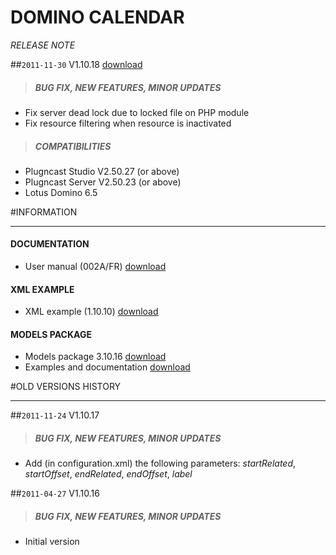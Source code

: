 # DOMINO CALENDAR
*RELEASE NOTE*

##`2011-11-30` V1.10.18 [download](https://github.com/Qeedji/archives/blob/master/downloads/applets/pcs-wa-domino-V1.10.16/domino-calendar-V1.10.18/domino-calendar-V1.10.18.saz)
>##### **BUG FIX, NEW FEATURES, MINOR UPDATES**
- Fix server dead lock due to locked file on PHP module
- Fix resource filtering when resource is inactivated
>##### **COMPATIBILITIES**
- Plugncast Studio V2.50.27 (or above)
- Plugncast Server V2.50.23 (or above)
- Lotus Domino 6.5

#INFORMATION
***********************************************************************

#### **DOCUMENTATION**
- User manual (002A/FR) [download](https://github.com/Qeedji/archives/blob/master/downloads/applets/pcs-wa-domino-V1.10.16/domino-calendar-V1.10.18/domino-calendar-manuel-utilisateur-002A_fr.pdf)
#### **XML EXAMPLE**
- XML example (1.10.10) [download](https://github.com/Qeedji/archives/blob/master/downloads/applets/pcs-wa-domino-V1.10.16/domino-calendar-V1.10.18/configuration-example.xml)
#### **MODELS PACKAGE**
- Models package 3.10.16 [download](https://github.com/Qeedji/archives/blob/master/downloads/applets/pcs-wa-domino-V1.10.16/models-V3.10.16/models-V3.10.16.zip)
- Examples and documentation [download](https://github.com/Qeedji/archives/blob/master/downloads/applets/pcs-wa-domino-V1.10.16/models-V3.10.16/examples-and-documentation.zip)

#OLD VERSIONS HISTORY
*********************************************************************************************************

##`2011-11-24` V1.10.17
>##### **BUG FIX, NEW FEATURES, MINOR UPDATES**
- Add (in configuration.xml) the following parameters: *startRelated*, *startOffset*, *endRelated*, *endOffset*, *label*

##`2011-04-27` V1.10.16
>##### **BUG FIX, NEW FEATURES, MINOR UPDATES**
- Initial version
